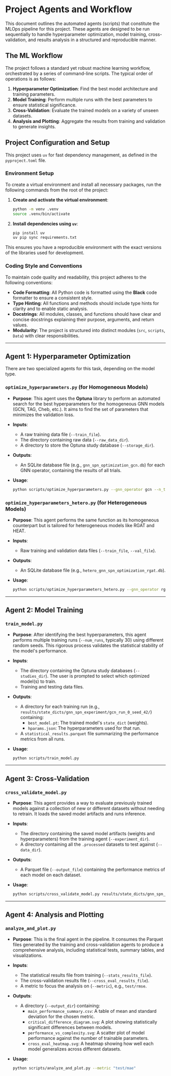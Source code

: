 # Project Agents and Workflow

This document outlines the automated agents (scripts) that constitute the MLOps pipeline for this project. These agents are designed to be run sequentially to handle hyperparameter optimization, model training, cross-validation, and results analysis in a structured and reproducible manner.

## The ML Workflow

The project follows a standard yet robust machine learning workflow, orchestrated by a series of command-line scripts. The typical order of operations is as follows:

1.  **Hyperparameter Optimization**: Find the best model architecture and training parameters.
2.  **Model Training**: Perform multiple runs with the best parameters to ensure statistical significance.
3.  **Cross-Validation**: Evaluate the trained models on a variety of unseen datasets.
4.  **Analysis and Plotting**: Aggregate the results from training and validation to generate insights.

## Project Configuration and Setup

This project uses `uv` for fast dependency management, as defined in the `pyproject.toml` file.

### Environment Setup

To create a virtual environment and install all necessary packages, run the following commands from the root of the project:

1.  **Create and activate the virtual environment**:
    ```bash
    python -m venv .venv
    source .venv/bin/activate
    ```

2.  **Install dependencies using `uv`**:
    ```bash
    pip install uv
    uv pip sync requirements.txt
    ```
This ensures you have a reproducible environment with the exact versions of the libraries used for development.

### Coding Style and Conventions

To maintain code quality and readability, this project adheres to the following conventions:

*   **Code Formatting**: All Python code is formatted using the **Black** code formatter to ensure a consistent style.
*   **Type Hinting**: All functions and methods should include type hints for clarity and to enable static analysis.
*   **Docstrings**: All modules, classes, and functions should have clear and concise docstrings explaining their purpose, arguments, and return values.
*   **Modularity**: The project is structured into distinct modules (`src`, `scripts`, `Data`) with clear responsibilities.

---

## Agent 1: Hyperparameter Optimization

There are two specialized agents for this task, depending on the model type.

### `optimize_hyperparameters.py` (for Homogeneous Models)

*   **Purpose**: This agent uses the **Optuna** library to perform an automated search for the best hyperparameters for the homogeneous GNN models (GCN, TAG, Cheb, etc.). It aims to find the set of parameters that minimizes the validation loss.

*   **Inputs**:
    *   A raw training data file (`--train_file`).
    *   The directory containing raw data (`--raw_data_dir`).
    *   A directory to store the Optuna study database (`--storage_dir`).

*   **Outputs**:
    *   An SQLite database file (e.g., `gnn_spn_optimization_gcn.db`) for each GNN operator, containing the results of all trials.

*   **Usage**:
    ```bash
    python scripts/optimize_hyperparameters.py --gnn_operator gcn --n_trials 100 --train_file GridData_DS1_train_data.processed
    ```

### `optimize_hyperparameters_hetero.py` (for Heterogeneous Models)

*   **Purpose**: This agent performs the same function as its homogeneous counterpart but is tailored for heterogeneous models like RGAT and HEAT.

*   **Inputs**:
    *   Raw training and validation data files (`--train_file`, `--val_file`).

*   **Outputs**:
    *   An SQLite database file (e.g., `hetero_gnn_spn_optimization_rgat.db`).

*   **Usage**:
    ```bash
    python scripts/optimize_hyperparameters_hetero.py --gnn_operator rgat --n_trials 50
    ```

---

## Agent 2: Model Training

### `train_model.py`

*   **Purpose**: After identifying the best hyperparameters, this agent performs multiple training runs (`--num_runs`, typically 30) using different random seeds. This rigorous process validates the statistical stability of the model's performance.

*   **Inputs**:
    *   The directory containing the Optuna study databases (`--studies_dir`). The user is prompted to select which optimized model(s) to train.
    *   Training and testing data files.

*   **Outputs**:
    *   A directory for each training run (e.g., `results/state_dicts/gnn_spn_experiment/gcn_run_0_seed_42/`) containing:
        *   `best_model.pt`: The trained model's `state_dict` (weights).
        *   `hparams.json`: The hyperparameters used for that run.
    *   A `statistical_results.parquet` file summarizing the performance metrics from all runs.

*   **Usage**:
    ```bash
    python scripts/train_model.py
    ```

---

## Agent 3: Cross-Validation

### `cross_validate_model.py`

*   **Purpose**: This agent provides a way to evaluate previously trained models against a collection of new or different datasets without needing to retrain. It loads the saved model artifacts and runs inference.

*   **Inputs**:
    *   The directory containing the saved model artifacts (weights and hyperparameters) from the training agent (`--experiment_dir`).
    *   A directory containing all the `.processed` datasets to test against (`--data_dir`).

*   **Outputs**:
    *   A Parquet file (`--output_file`) containing the performance metrics of each model on each dataset.

*   **Usage**:
    ```bash
    python scripts/cross_validate_model.py results/state_dicts/gnn_spn_experiment --data_dir Data/ --output_file results/cross_validation_summary.parquet
    ```

---

## Agent 4: Analysis and Plotting

### `analyze_and_plot.py`

*   **Purpose**: This is the final agent in the pipeline. It consumes the Parquet files generated by the training and cross-validation agents to produce a comprehensive analysis, including statistical tests, summary tables, and visualizations.

*   **Inputs**:
    *   The statistical results file from training (`--stats_results_file`).
    *   The cross-validation results file (`--cross_eval_results_file`).
    *   A metric to focus the analysis on (`--metric`), e.g., `test/rmse`.

*   **Outputs**:
    *   A directory (`--output_dir`) containing:
        *   `main_performance_summary.csv`: A table of mean and standard deviation for the chosen metric.
        *   `critical_difference_diagram.svg`: A plot showing statistically significant differences between models.
        *   `performance_vs_complexity.svg`: A scatter plot of model performance against the number of trainable parameters.
        *   `cross_eval_heatmap.svg`: A heatmap showing how well each model generalizes across different datasets.

*   **Usage**:
    ```bash
    python scripts/analyze_and_plot.py --metric "test/mae"
    ```
